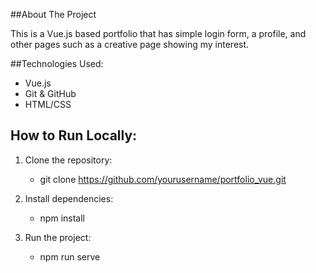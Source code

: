##About The Project

This is a Vue.js based portfolio that has simple login form, a profile, and other pages such as a creative page showing my interest.

##Technologies Used:
- Vue.js
- Git & GitHub
- HTML/CSS

## How to Run Locally:
1. Clone the repository:

    - git clone https://github.com/yourusername/portfolio_vue.git
   
2. Install dependencies:
   
    - npm install
  
3. Run the project:

   - npm run serve

